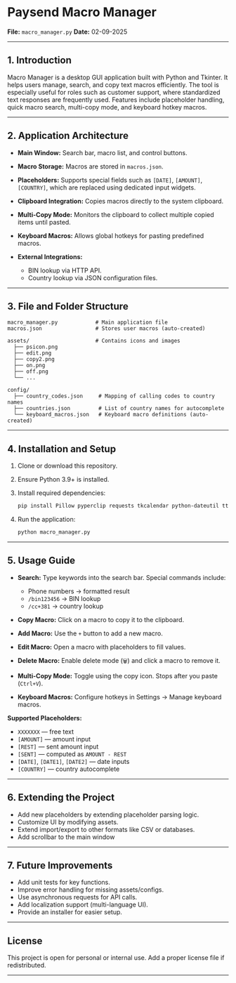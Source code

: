 # Paysend Macro Manager

**File:** `macro_manager.py`
**Date:** 02-09-2025

---

## 1. Introduction

Macro Manager is a desktop GUI application built with Python and Tkinter. It helps users manage, search, and copy text macros efficiently. The tool is especially useful for roles such as customer support, where standardized text responses are frequently used. Features include placeholder handling, quick macro search, multi-copy mode, and keyboard hotkey macros.

---

## 2. Application Architecture

* **Main Window:** Search bar, macro list, and control buttons.
* **Macro Storage:** Macros are stored in `macros.json`.
* **Placeholders:** Supports special fields such as `[DATE]`, `[AMOUNT]`, `[COUNTRY]`, which are replaced using dedicated input widgets.
* **Clipboard Integration:** Copies macros directly to the system clipboard.
* **Multi-Copy Mode:** Monitors the clipboard to collect multiple copied items until pasted.
* **Keyboard Macros:** Allows global hotkeys for pasting predefined macros.
* **External Integrations:**

  * BIN lookup via HTTP API.
  * Country lookup via JSON configuration files.

---

## 3. File and Folder Structure

```
macro_manager.py            # Main application file
macros.json                 # Stores user macros (auto-created)

assets/                     # Contains icons and images
  ├── psicon.png
  ├── edit.png
  ├── copy2.png
  ├── on.png
  ├── off.png
  └── ...

config/
  ├── country_codes.json     # Mapping of calling codes to country names
  ├── countries.json         # List of country names for autocomplete
  └── keyboard_macros.json   # Keyboard macro definitions (auto-created)
```

---

## 4. Installation and Setup

1. Clone or download this repository.
2. Ensure Python 3.9+ is installed.
3. Install required dependencies:

   ```bash
   pip install Pillow pyperclip requests tkcalendar python-dateutil ttkwidgets keyboard
   ```
4. Run the application:

   ```bash
   python macro_manager.py
   ```

---

## 5. Usage Guide

* **Search:** Type keywords into the search bar. Special commands include:

  * Phone numbers → formatted result
  * `/bin123456` → BIN lookup
  * `/cc+381` → country lookup
* **Copy Macro:** Click on a macro to copy it to the clipboard.
* **Add Macro:** Use the `+` button to add a new macro.
* **Edit Macro:** Open a macro with placeholders to fill values.
* **Delete Macro:** Enable delete mode (`🗑️`) and click a macro to remove it.
* **Multi-Copy Mode:** Toggle using the copy icon. Stops after you paste (`Ctrl+V`).
* **Keyboard Macros:** Configure hotkeys in Settings → Manage keyboard macros.

**Supported Placeholders:**

* `XXXXXXX` — free text
* `[AMOUNT]` — amount input
* `[REST]` — sent amount input
* `[SENT]` — computed as `AMOUNT - REST`
* `[DATE]`, `[DATE1]`, `[DATE2]` — date inputs
* `[COUNTRY]` — country autocomplete

---

## 6. Extending the Project

* Add new placeholders by extending placeholder parsing logic.
* Customize UI by modifying assets.
* Extend import/export to other formats like CSV or databases.
* Add scrollbar to the main window
---

## 7. Future Improvements

* Add unit tests for key functions.
* Improve error handling for missing assets/configs.
* Use asynchronous requests for API calls.
* Add localization support (multi-language UI).
* Provide an installer for easier setup.

---

## License

This project is open for personal or internal use. Add a proper license file if redistributed.

---


